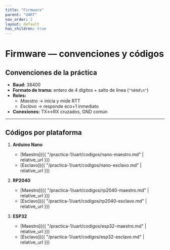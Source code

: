 ```yaml
---
title: "Firmware"
parent: "UART"
nav_order: 2
layout: default
has_children: true
---
```


# Firmware — convenciones y códigos

## Convenciones de la práctica
- **Baud:** 38400  
- **Formato de trama:** entero de 4 dígitos + salto de línea (`"%04d\n"`)  
- **Roles:**  
  - *Maestro* → inicia y mide RTT  
  - *Esclavo* → responde eco+1 inmediato  
- **Conexiones:** TX↔RX cruzados, GND común

---

## Códigos por plataforma

1. **Arduino Nano**
   - [Maestro]({{ "/practica-1/uart/codigos/nano-maestro.md" | relative_url }})
   - [Esclavo]({{ "/practica-1/uart/codigos/nano-esclavo.md" | relative_url }})

2. **RP2040**
   - [Maestro]({{ "/practica-1/uart/codigos/rp2040-maestro.md" | relative_url }})
   - [Esclavo]({{ "/practica-1/uart/codigos/rp2040-esclavo.md" | relative_url }})

3. **ESP32**
   - [Maestro]({{ "/practica-1/uart/codigos/esp32-maestro.md" | relative_url }})
   - [Esclavo]({{ "/practica-1/uart/codigos/esp32-esclavo.md" | relative_url }})
